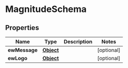 

# MagnitudeSchema


## Properties

| Name | Type | Description | Notes |
|------------ | ------------- | ------------- | -------------|
|**ewMessage** | [**Object**](Object.md) |  |  [optional] |
|**ewLogo** | [**Object**](Object.md) |  |  [optional] |



